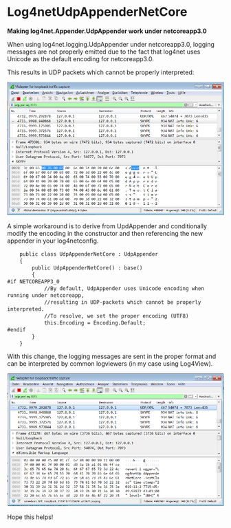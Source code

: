 # Log4netUdpAppenderNetCore
**Making log4net.Appender.UdpAppender work under netcoreapp3.0**

When using log4net.logging.UdpAppender under netcoreapp3.0, logging messages are not properly emitted due to the fact that log4net uses Unicode as the default encoding for netcoreapp3.0.

This results in UDP packets which cannot be properly interpreted:

![alt text](Wireshark1.png)


A simple workaround is to derive from UpdAppender and conditionally modify the encoding in the constructor and then referencing the new appender in your log4netconfig.

```
    public class UdpAppenderNetCore : UdpAppender
    {
        public UdpAppenderNetCore() : base()
        {
#if NETCOREAPP3_0
            //By default, UdpAppender uses Unicode encoding when running under netcoreapp,
            //resulting in UDP-packets which cannot be properly interpreted.
            //To resolve, we set the proper encoding (UTF8)
            this.Encoding = Encoding.Default;
#endif
        }
    }
```


With this change, the logging messages are sent in the proper format and can be interpreted by common logviewers (in my case using Log4View).

![alt text](Wireshark2.png)


Hope this helps!

